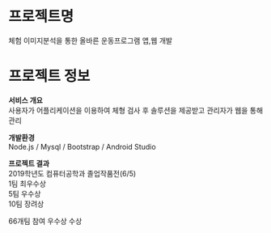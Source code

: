 # 프로젝트명 
체험 이미지분석을 통한 올바른 운동프로그램 앱,웹 개발

# 프로젝트 정보
**서비스 개요**<br/>
사용자가 어플리케이션을 이용하여 체형 검사 후 솔루션을 제공받고 관리자가 웹을 통해 관리

**개발환경**<br/>
Node.js / Mysql / Bootstrap / Android Studio

**프로젝트 결과** <br/>
2019학년도 컴퓨터공학과 졸업작품전(6/5) <br/>
1팀 최우수상<br/>
5팀 우수상<br/>
10팀 장려상<br/>

66개팀 참여 우수상 수상
